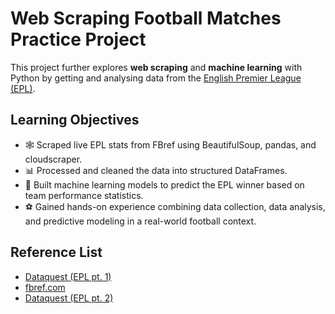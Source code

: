 # Web Scraping Football Matches Practice Project
This project further explores **web scraping** and **machine learning** with Python by getting and analysing data from the [English Premier League (EPL)](https://www.premierleague.com/).

## Learning Objectives
* 🕸️ Scraped live EPL stats from FBref using BeautifulSoup, pandas, and cloudscraper.
* 📊 Processed and cleaned the data into structured DataFrames.
* 🤖 Built machine learning models to predict the EPL winner based on team performance statistics.
* ⚽ Gained hands-on experience combining data collection, data analysis, and predictive modeling in a real-world football context.

## Reference List
* [Dataquest (EPL pt. 1)](https://www.youtube.com/watch?v=Nt7WJa2iu0s)
* [fbref.com](https://fbref.com/en/comps/9/Premier-League-Stats)
* [Dataquest (EPL pt. 2)](https://www.youtube.com/watch?v=0irmDBWLrco&t=355s)